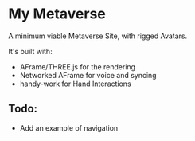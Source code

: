 # My Metaverse

A minimum viable Metaverse Site, with rigged Avatars.

It's built with:
* AFrame/THREE.js for the rendering
* Networked AFrame for voice and syncing
* handy-work for Hand Interactions

## Todo:

* Add an example of navigation
